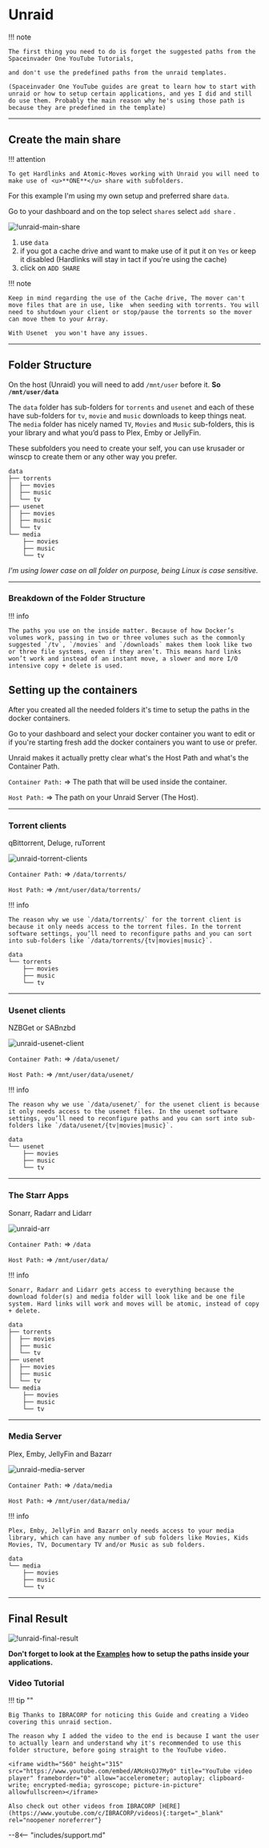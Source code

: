 # Unraid

!!! note

    The first thing you need to do is forget the suggested paths from the Spaceinvader One YouTube Tutorials,

    and don't use the predefined paths from the unraid templates.

    (Spaceinvader One YouTube guides are great to learn how to start with unraid or how to setup certain applications, and yes I did and still do use them. Probably the main reason why he's using those path is because they are predefined in the template)

------

## Create the main share

!!! attention

    To get Hardlinks and Atomic-Moves working with Unraid you will need to make use of <u>**ONE**</u> share with subfolders.

For this example I'm using my own setup and preferred share `data`.

Go to your dashboard and on the top select `shares` select `add share` .

![!unraid-main-share](images/unraid-main-share.png)

1. use `data`
1. if you got a cache drive and want to make use of it put it on `Yes` or keep it disabled (Hardlinks will stay in tact if you're using the cache)
1. click on `ADD SHARE`

!!! note

    Keep in mind regarding the use of the Cache drive, The mover can't move files that are in use, like  when seeding with torrents. You will need to shutdown your client or stop/pause the torrents so the mover can move them to your Array.

    With Usenet  you won't have any issues.

------

## Folder Structure

On the host (Unraid) you will need to add `/mnt/user` before it. **So `/mnt/user/data`**

The `data` folder has sub-folders for `torrents` and `usenet` and each of these have sub-folders for `tv`, `movie` and `music` downloads to keep things neat. The `media` folder has nicely named `TV`, `Movies` and `Music` sub-folders, this is your library and what you’d pass to Plex, Emby or JellyFin.

These subfolders you need to create your self, you can use krusader or winscp to create them or any other way you prefer.

```none
data
├── torrents
│  ├── movies
│  ├── music
│  └── tv
├── usenet
│  ├── movies
│  ├── music
│  └── tv
└── media
    ├── movies
    ├── music
    └── tv
```

*I'm using lower case on all folder on  purpose, being Linux is case sensitive.*

------

### Breakdown of the Folder Structure

!!! info

    The paths you use on the inside matter. Because of how Docker’s volumes work, passing in two or three volumes such as the commonly suggested `/tv`, `/movies` and `/downloads` makes them look like two or three file systems, even if they aren’t. This means hard links won’t work and instead of an instant move, a slower and more I/O intensive copy + delete is used.

## Setting up the containers

After you created all the needed folders it's time to setup the paths in the docker containers.

Go to your dashboard and select your docker container you want to edit or if you're starting fresh add the docker containers you want to use or prefer.

Unraid makes it actually  pretty clear what's the Host Path and what's the Container Path.

`Container Path:` => The path that will be used inside the container.

`Host Path:` => The path on your Unraid Server (The Host).

------

### Torrent clients

qBittorrent, Deluge, ruTorrent

![unraid-torrent-clients](images/unraid-torrent-clients.png)

`Container Path:` => `/data/torrents/`

`Host Path:` => `/mnt/user/data/torrents/`

!!! info

    The reason why we use `/data/torrents/` for the torrent client is because it only needs access to the torrent files. In the torrent software settings, you’ll need to reconfigure paths and you can sort into sub-folders like `/data/torrents/{tv|movies|music}`.

```none
data
└── torrents
    ├── movies
    ├── music
    └── tv
```

------

### Usenet clients

NZBGet or SABnzbd

![unraid-usenet-client](images/unraid-usenet-client.png)

`Container Path:` => `/data/usenet/`

`Host Path:` => `/mnt/user/data/usenet/`

!!! info

    The reason why we use `/data/usenet/` for the usenet client is because it only needs access to the usenet files. In the usenet software settings, you’ll need to reconfigure paths and you can sort into sub-folders like `/data/usenet/{tv|movies|music}`.

```none
data
└── usenet
    ├── movies
    ├── music
    └── tv
```

------

### The Starr Apps

Sonarr, Radarr and Lidarr

![unraid-arr](images/unraid-arr.png)

`Container Path:` => `/data`

`Host Path:` => `/mnt/user/data/`

!!! info

    Sonarr, Radarr and Lidarr gets access to everything because the download folder(s) and media folder will look like and be one file system. Hard links will work and moves will be atomic, instead of copy + delete.

```none
data
├── torrents
│  ├── movies
│  ├── music
│  └── tv
├── usenet
│  ├── movies
│  ├── music
│  └── tv
└── media
    ├── movies
    ├── music
    └── tv
```

------

### Media Server

Plex, Emby, JellyFin and Bazarr

![unraid-media-server](images/unraid-media-server.png)

`Container Path:` => `/data/media`

`Host Path:` => `/mnt/user/data/media/`

!!! info

    Plex, Emby, JellyFin and Bazarr only needs access to your media library, which can have any number of sub folders like Movies, Kids Movies, TV, Documentary TV and/or Music as sub folders.

```none
data
└── media
    ├── movies
    ├── music
    └── tv
```

------

## Final Result

![!unraid-final-result](images/unraid-final-result.png)

**Don't forget to look at the [Examples](/Hardlinks/Examples/) how to setup the paths inside your applications.**

### Video Tutorial

!!! tip ""

    Big Thanks to IBRACORP for noticing this Guide and creating a Video covering this unraid section.

    The reason why I added the video to the end is because I want the user to actually learn and understand why it's recommended to use this folder structure, before going straight to the YouTube video.

    <iframe width="560" height="315" src="https://www.youtube.com/embed/AMcHsQJ7My0" title="YouTube video player" frameborder="0" allow="accelerometer; autoplay; clipboard-write; encrypted-media; gyroscope; picture-in-picture" allowfullscreen></iframe>

    Also check out other videos from IBRACORP [HERE](https://www.youtube.com/c/IBRACORP/videos){:target="_blank" rel="noopener noreferrer"}

--8<-- "includes/support.md"
